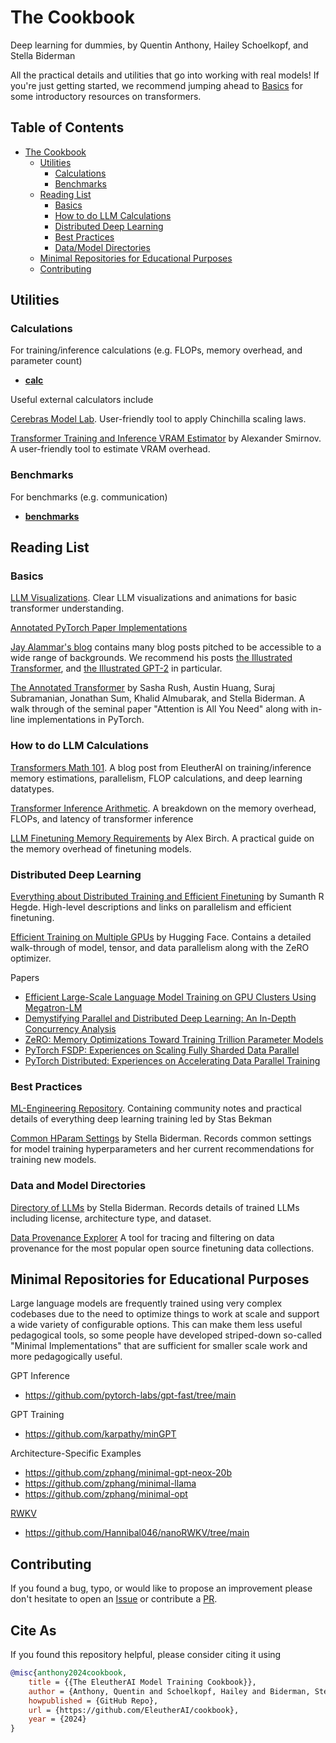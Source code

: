 # The Cookbook
Deep learning for dummies, by Quentin Anthony, Hailey Schoelkopf, and Stella Biderman

All the practical details and utilities that go into working with real models! If you're just getting started, we recommend jumping ahead to [Basics](#basics) for some introductory resources on transformers.

## Table of Contents

- [The Cookbook](#the-cookbook)
  * [Utilities](#utilities)
    + [Calculations](#calculations)
    + [Benchmarks](#benchmarks)
  * [Reading List](#reading-list)
    + [Basics](#basics)
    + [How to do LLM Calculations](#how-to-do-llm-calculations)
    + [Distributed Deep Learning](#distributed-deep-learning)
    + [Best Practices](#best-practices)
    + [Data/Model Directories](#data-and-model-directories)
  * [Minimal Repositories for Educational Purposes](#minimal-repositories-for-educational-purposes)
  * [Contributing](#contributing)

## Utilities

### Calculations

For training/inference calculations (e.g. FLOPs, memory overhead, and parameter count)
- **[calc](./calc/)**

Useful external calculators include

[Cerebras Model Lab](https://www.cerebras.net/model-lab/). User-friendly tool to apply Chinchilla scaling laws.

[Transformer Training and Inference VRAM Estimator](https://vram.asmirnov.xyz/) by Alexander Smirnov. A user-friendly tool to estimate VRAM overhead.

### Benchmarks

For benchmarks (e.g. communication)
- **[benchmarks](./benchmarks/)**

## Reading List

### Basics

[LLM Visualizations](https://bbycroft.net/llm). Clear LLM visualizations and animations for basic transformer understanding.

[Annotated PyTorch Paper Implementations](https://nn.labml.ai/)

[Jay Alammar's blog](https://jalammar.github.io/blog) contains many blog posts pitched to be accessible to a wide range of backgrounds. We recommend his posts [the Illustrated Transformer](https://jalammar.github.io/illustrated-transformer/), and [the Illustrated GPT-2](https://jalammar.github.io/illustrated-gpt2/) in particular.

[The Annotated Transformer](https://nlp.seas.harvard.edu/annotated-transformer/) by Sasha Rush, Austin Huang, Suraj Subramanian, Jonathan Sum, Khalid Almubarak, and Stella Biderman. A walk through of the seminal paper "Attention is All You Need" along with in-line implementations in PyTorch.

### How to do LLM Calculations

[Transformers Math 101](https://blog.eleuther.ai/transformer-math/). A blog post from EleutherAI on training/inference memory estimations, parallelism, FLOP calculations, and deep learning datatypes.

[Transformer Inference Arithmetic](https://kipp.ly/transformer-inference-arithmetic/). A breakdown on the memory overhead, FLOPs, and latency of transformer inference

[LLM Finetuning Memory Requirements](https://blog.scottlogic.com/2023/11/24/llm-mem.html) by Alex Birch. A practical guide on the memory overhead of finetuning models.

### Distributed Deep Learning

[Everything about Distributed Training and Efficient Finetuning](https://sumanthrh.com/post/distributed-and-efficient-finetuning/) by Sumanth R Hegde. High-level descriptions and links on parallelism and efficient finetuning.

[Efficient Training on Multiple GPUs](https://huggingface.co/docs/transformers/main/en/perf_train_gpu_many) by Hugging Face. Contains a detailed walk-through of model, tensor, and data parallelism along with the ZeRO optimizer.

Papers
- [Efficient Large-Scale Language Model Training on GPU Clusters Using Megatron-LM](https://arxiv.org/abs/2104.04473)
- [Demystifying Parallel and Distributed Deep Learning: An In-Depth Concurrency Analysis](https://arxiv.org/abs/1802.09941)
- [ZeRO: Memory Optimizations Toward Training Trillion Parameter Models](https://arxiv.org/abs/1910.02054)
- [PyTorch FSDP: Experiences on Scaling Fully Sharded Data Parallel](https://arxiv.org/abs/2304.11277)
- [PyTorch Distributed: Experiences on Accelerating Data Parallel Training](https://arxiv.org/abs/2006.15704)

### Best Practices

[ML-Engineering Repository](https://github.com/stas00/ml-engineering). Containing community notes and practical details of everything deep learning training led by Stas Bekman

[Common HParam Settings](https://docs.google.com/spreadsheets/d/14vbBbuRMEHoqeuMHkTfw3uiZVmyXNuoSp8s-aHvfvZk/edit?usp=sharing) by Stella Biderman. Records common settings for model training hyperparameters and her current recommendations for training new models.

### Data and Model Directories

[Directory of LLMs](https://docs.google.com/spreadsheets/d/1gc6yse74XCwBx028HV_cvdxwXkmXejVjkO-Mz2uwE0k/edit?usp=sharing) by Stella Biderman. Records details of trained LLMs including license, architecture type, and dataset.

[Data Provenance Explorer](https://dataprovenance.org/) A tool for tracing and filtering on data provenance for the most popular open source finetuning data collections.

## Minimal Repositories for Educational Purposes

Large language models are frequently trained using very complex codebases due to the need to optimize things to work at scale and support a wide variety of configurable options. This can make them less useful pedagogical tools, so some people have developed striped-down so-called "Minimal Implementations" that are sufficient for smaller scale work and more pedagogically useful.

GPT Inference
- https://github.com/pytorch-labs/gpt-fast/tree/main

GPT Training
- https://github.com/karpathy/minGPT

Architecture-Specific Examples
- https://github.com/zphang/minimal-gpt-neox-20b
- https://github.com/zphang/minimal-llama
- https://github.com/zphang/minimal-opt

[RWKV](https://www.rwkv.com/)
- https://github.com/Hannibal046/nanoRWKV/tree/main


## Contributing

If you found a bug, typo, or would like to propose an improvement please don't hesitate to open an [Issue](https://github.com/EleutherAI/cookbook/issues) or contribute a [PR](https://github.com/EleutherAI/cookbook/pulls).

## Cite As

If you found this repository helpful, please consider citing it using

```bibtex
@misc{anthony2024cookbook,
    title = {{The EleutherAI Model Training Cookbook}},
    author = {Anthony, Quentin and Schoelkopf, Hailey and Biderman, Stella},
    howpublished = {GitHub Repo},
    url = {https://github.com/EleutherAI/cookbook},
    year = {2024}
}
```

